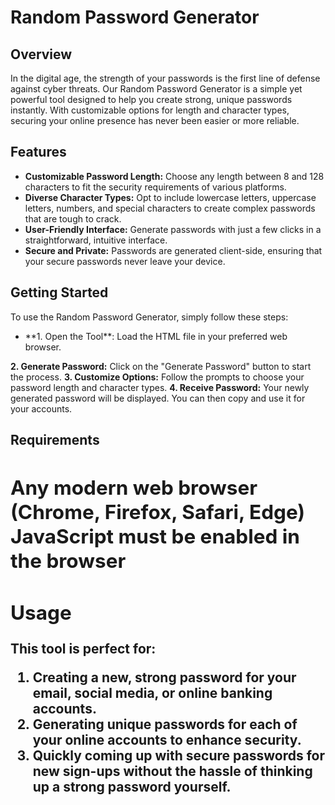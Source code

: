 **<h1>Random Password Generator</h1>**
**<h2>Overview</h2>**
<p>In the digital age, the strength of your passwords is the first line of defense against cyber threats. Our Random Password Generator is a simple yet powerful tool designed to help you create strong, unique passwords instantly. With customizable options for length and character types, securing your online presence has never been easier or more reliable.</p>

**<h2>Features</h2>**
<ul>
  <li><b>Customizable Password Length:</b> Choose any length between 8 and 128 characters to fit the security requirements of various platforms.</li>
  <li><b>Diverse Character Types:</b> Opt to include lowercase letters, uppercase letters, numbers, and special characters to create complex passwords that are tough to crack.</li>
  <li><b>User-Friendly Interface:</b> Generate passwords with just a few clicks in a straightforward, intuitive interface.</li>
  <li><b>Secure and Private:</b> Passwords are generated client-side, ensuring that your secure passwords never leave your device.</li>
</ul>

**<h2>Getting Started</h2>**
<p>To use the Random Password Generator, simply follow these steps:</p>

<ul>
  <li>**1. Open the Tool**: Load the HTML file in your preferred web browser.</li>
</ul>

**2. Generate Password:** Click on the "Generate Password" button to start the process.
**3. Customize Options:** Follow the prompts to choose your password length and character types.
**4. Receive Password:** Your newly generated password will be displayed. You can then copy and use it for your accounts.

**<h2>Requirements<h2>**
<p>Any modern web browser (Chrome, Firefox, Safari, Edge)<br>
JavaScript must be enabled in the browser</p>

**<h2>Usage</h2>**
This tool is perfect for:
1. Creating a new, strong password for your email, social media, or online banking accounts.
2. Generating unique passwords for each of your online accounts to enhance security.
3. Quickly coming up with secure passwords for new sign-ups without the hassle of thinking up a strong password yourself.





